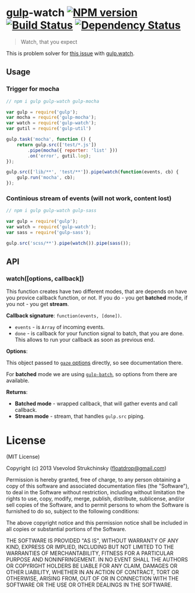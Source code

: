 # [gulp](https://github.com/gulpjs/gulp)-watch [![NPM version][npm-image]][npm-url] [![Build Status][travis-image]][travis-url] [![Dependency Status][depstat-image]][depstat-url]
> Watch, that you expect

This is problem solver for [this issue](https://github.com/gulpjs/gulp/issues/84) with [gulp.watch](https://github.com/gulpjs/gulp#gulpwatchglob-cb).

## Usage

### Trigger for mocha

```js
// npm i gulp gulp-watch gulp-mocha

var gulp = require('gulp');
var mocha = require('gulp-mocha');
var watch = require('gulp-watch');
var gutil = require('gulp-util')

gulp.task('mocha', function () {
    return gulp.src(['test/*.js'])
        .pipe(mocha({ reporter: 'list' }))
        .on('error', gutil.log);
});

gulp.src(['lib/**', 'test/**']).pipe(watch(function(events, cb) {
    gulp.run('mocha', cb);
});
```


### Continious stream of events (will not work, content lost)

```js
// npm i gulp gulp-watch gulp-sass

var gulp = require('gulp');
var watch = require('gulp-watch');
var sass = require('gulp-sass');

gulp.src('scss/**').pipe(watch()).pipe(sass());
```

## API

### watch([options, callback])

This function creates have two different modes, that are depends on have you provice callback function, or not. If you do - you get __batched__ mode, if you not - you get __stream__.

__Callback signature__: `function(events, [done])`.

 * `events` - is `Array` of incoming events.
 * `done` - is callback for your function signal to batch, that you are done. This allows to run your callback as soon as previous end.

__Options__:

This object passed to [`gaze` options](https://github.com/shama/gaze#properties) directly, so see documentation there.

For __batched__ mode we are using [`gulp-batch`](https://github.com/floatdrop/gulp-batch#api), so options from there are available.

__Returns__:

 * __Batched mode__  - wrapped callback, that will gather events and call callback.
 * __Stream mode__ - stream, that handles `gulp.src` piping.

# License

(MIT License)

Copyright (c) 2013 Vsevolod Strukchinsky (floatdrop@gmail.com)

Permission is hereby granted, free of charge, to any person obtaining a copy of this software and associated documentation files (the "Software"), to deal in the Software without restriction, including without limitation the rights to use, copy, modify, merge, publish, distribute, sublicense, and/or sell copies of the Software, and to permit persons to whom the Software is furnished to do so, subject to the following conditions:

The above copyright notice and this permission notice shall be included in all copies or substantial portions of the Software.

THE SOFTWARE IS PROVIDED "AS IS", WITHOUT WARRANTY OF ANY KIND, EXPRESS OR IMPLIED, INCLUDING BUT NOT LIMITED TO THE WARRANTIES OF MERCHANTABILITY, FITNESS FOR A PARTICULAR PURPOSE AND NONINFRINGEMENT. IN NO EVENT SHALL THE AUTHORS OR COPYRIGHT HOLDERS BE LIABLE FOR ANY CLAIM, DAMAGES OR OTHER LIABILITY, WHETHER IN AN ACTION OF CONTRACT, TORT OR OTHERWISE, ARISING FROM, OUT OF OR IN CONNECTION WITH THE SOFTWARE OR THE USE OR OTHER DEALINGS IN THE SOFTWARE.

[npm-url]: https://npmjs.org/package/gulp-watch
[npm-image]: https://badge.fury.io/js/gulp-watch.png

[travis-url]: http://travis-ci.org/floatdrop/gulp-watch
[travis-image]: https://travis-ci.org/floatdrop/gulp-watch.png?branch=master

[depstat-url]: https://david-dm.org/floatdrop/gulp-watch
[depstat-image]: https://david-dm.org/floatdrop/gulp-watch.png
